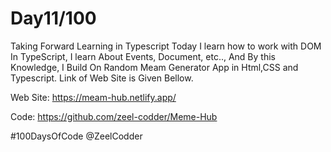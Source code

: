 
# Day11/100


Taking Forward Learning in Typescript Today I learn how to work with DOM In TypeScript, I learn About Events, Document, etc.., And By this Knowledge, I Build On Random Meam Generator App in Html,CSS and Typescript. Link of Web Site is Given Bellow.


Web Site: https://meam-hub.netlify.app/

Code: https://github.com/zeel-codder/Meme-Hub

#100DaysOfCode
@ZeelCodder